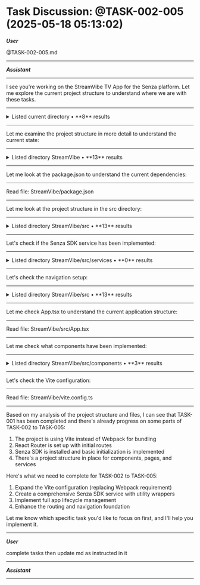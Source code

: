 <!-- Generated by SpecStory -->

# Task Discussion: @TASK-002-005 (2025-05-18 05:13:02)

_**User**_

@TASK-002-005.md 

---

_**Assistant**_



---

I see you're working on the StreamVibe TV App for the Senza platform. Let me explore the current project structure to understand where we are with these tasks.

---

<details>
            <summary>Listed current directory • **8** results</summary>
        
| Name |
|-------|
| 📁 `tasks` |
| 📁 `StreamVibe` |
| 📄 `TASK-LIST.md` |
| 📁 `docs` |
| 📄 `README.md` |
| 📄 `TASK-TEMPLATE.md` |
| 📄 `.cursorindexingignore` |
| 📁 `.specstory` |

</details>

---

Let me examine the project structure in more detail to understand the current state:

---

<details>
            <summary>Listed directory StreamVibe • **13** results</summary>
        
| Name |
|-------|
| 📄 `index.html` |
| 📁 `node_modules` |
| 📄 `pnpm-lock.yaml` |
| 📁 `public` |
| 📁 `src` |
| 📄 `package.json` |
| 📄 `README.md` |
| 📄 `tsconfig.app.json` |
| 📄 `tsconfig.node.json` |
| 📄 `tsconfig.json` |
| 📄 `vite.config.ts` |
| 📄 `eslint.config.js` |
| 📄 `.gitignore` |

</details>

---

Let me look at the package.json to understand the current dependencies:

---

Read file: StreamVibe/package.json

---

Let me look at the project structure in the src directory:

---

<details>
            <summary>Listed directory StreamVibe/src • **13** results</summary>
        
| Name |
|-------|
| 📁 `styles` |
| 📁 `pages` |
| 📁 `context` |
| 📄 `App.tsx` |
| 📄 `main.tsx` |
| 📁 `services` |
| 📁 `utils` |
| 📁 `hooks` |
| 📁 `components` |
| 📁 `assets` |
| 📄 `vite-env.d.ts` |
| 📄 `index.css` |
| 📄 `App.css` |

</details>

---

Let's check if the Senza SDK service has been implemented:

---

<details>
            <summary>Listed directory StreamVibe/src/services • **0** results</summary>
        
No results found
</details>

---

Let's check the navigation setup:

---

<details>
            <summary>Listed directory StreamVibe/src • **13** results</summary>
        
| Name |
|-------|
| 📁 `styles` |
| 📁 `pages` |
| 📁 `context` |
| 📄 `App.tsx` |
| 📄 `main.tsx` |
| 📁 `services` |
| 📁 `utils` |
| 📁 `hooks` |
| 📁 `components` |
| 📁 `assets` |
| 📄 `vite-env.d.ts` |
| 📄 `index.css` |
| 📄 `App.css` |

</details>

---

Let me check App.tsx to understand the current application structure:

---

Read file: StreamVibe/src/App.tsx

---

Let me check what components have been implemented:

---

<details>
            <summary>Listed directory StreamVibe/src/components • **3** results</summary>
        
| Name |
|-------|
| 📁 `ui` |
| 📁 `layout` |
| 📁 `navigation` |

</details>

---

Let's check the Vite configuration:

---

Read file: StreamVibe/vite.config.ts

---

Based on my analysis of the project structure and files, I can see that TASK-001 has been completed and there's already progress on some parts of TASK-002 to TASK-005:

1. The project is using Vite instead of Webpack for bundling
2. React Router is set up with initial routes
3. Senza SDK is installed and basic initialization is implemented
4. There's a project structure in place for components, pages, and services

Here's what we need to complete for TASK-002 to TASK-005:

1. Expand the Vite configuration (replacing Webpack requirement)
2. Create a comprehensive Senza SDK service with utility wrappers
3. Implement full app lifecycle management
4. Enhance the routing and navigation foundation

Let me know which specific task you'd like to focus on first, and I'll help you implement it.

---

_**User**_

complete tasks then update md as instructed in it

---

_**Assistant**_



---

